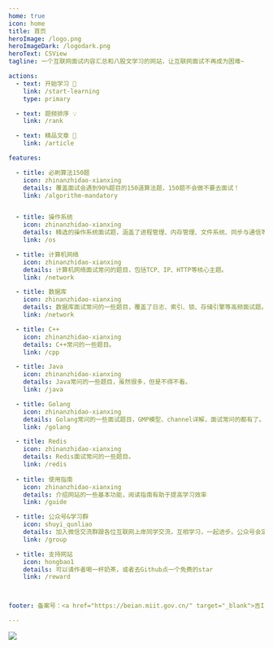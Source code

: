 ```yaml
---
home: true
icon: home
title: 首页
heroImage: /logo.png
heroImageDark: /logodark.png
heroText: CSView
tagline: 一个互联网面试内容汇总和八股文学习的网站，让互联网面试不再成为困难~

actions:
  - text: 开始学习 🧭
    link: /start-learning
    type: primary

  - text: 题频排序 💡
    link: /rank

  - text: 精品文章 📄
    link: /article

features:

  - title: 必刷算法150题
    icon: zhinanzhidao-xianxing
    details: 覆盖面试会遇到90%题目的150道算法题，150题不会做不要去面试！
    link: /algorithm-mandatory


  - title: 操作系统
    icon: zhinanzhidao-xianxing
    details: 精选的操作系统面试题，涵盖了进程管理、内存管理、文件系统、同步与通信等核心主题。
    link: /os

  - title: 计算机网络
    icon: zhinanzhidao-xianxing
    details: 计算机网络面试常问的题目，包括TCP、IP、HTTP等核心主题。
    link: /network

  - title: 数据库
    icon: zhinanzhidao-xianxing
    details: 数据库面试常问的一些题目，覆盖了日志、索引、锁、存储引擎等高频面试题。
    link: /network

  - title: C++
    icon: zhinanzhidao-xianxing
    details: C++常问的一些题目。
    link: /cpp

  - title: Java
    icon: zhinanzhidao-xianxing
    details: Java常问的一些题目，虽然很多，但是不得不看。
    link: /java

  - title: Golang
    icon: zhinanzhidao-xianxing
    details: Golang常问的一些面试题目，GMP模型、channel详解，面试常问的都有了。
    link: /golang

  - title: Redis
    icon: zhinanzhidao-xianxing
    details: Redis面试常问的一些题目。
    link: /redis
    
  - title: 使用指南
    icon: zhinanzhidao-xianxing
    details: 介绍网站的一些基本功能，阅读指南有助于提高学习效率
    link: /guide

  - title: 公众号&学习群
    icon: shuyi_qunliao
    details: 加入微信交流群跟各位互联网上岸同学交流，互相学习，一起进步。公众号会定期分享高质量面经解析
    link: /group

  - title: 支持网站
    icon: hongbao1
    details: 可以请作者喝一杯奶茶，或者去Github点一个免费的star
    link: /reward



footer: 备案号：<a href="https://beian.miit.gov.cn/" target="_blank">吉ICP备2023000735号-2</a>

---
```




![](https://pic.imgdb.cn/item/63f76e3bf144a01007ce499c.jpg)



